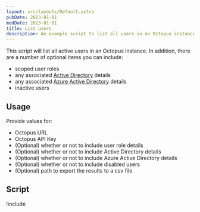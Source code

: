 ```yaml
---
layout: src/layouts/Default.astro
pubDate: 2023-01-01
modDate: 2023-01-01
title: List users
description: An example script to list all users in an Octopus instance.
---
```


This script will list all active users in an Octopus instance. In addition, there are a number of optional items you can include:

- scoped user roles
- any associated [Active Directory](/docs/security/authentication/active-directory/) details
- any associated [Azure Active Directory](/docs/security/authentication/azure-ad-authentication/) details
- inactive users

## Usage

Provide values for:

- Octopus URL
- Octopus API Key
- (Optional) whether or not to include user role details
- (Optional) whether or not to include Active Directory details
- (Optional) whether or not to include Azure Active Directory details
- (Optional) whether or not to include disabled users
- (Optional) path to export the results to a csv file

## Script

!include <list-users-scripts>

